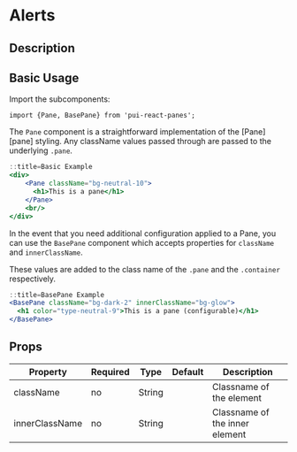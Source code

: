 # Alerts

## Description

## Basic Usage

Import the subcomponents:

```
import {Pane, BasePane} from 'pui-react-panes';
```

The `Pane` component is a straightforward implementation of the [Pane][pane] styling.
Any className values passed through are passed to the underlying `.pane`.

```jsx
::title=Basic Example
<div>
    <Pane className="bg-neutral-10">
      <h1>This is a pane</h1>
    </Pane>
    <br/>
</div>
```

In the event that you need additional configuration applied to a Pane, you can use the
`BasePane` component which accepts properties for `className` and `innerClassName`.

These values are added to the class name of the `.pane` and the `.container` respectively.

```jsx
::title=BasePane Example
<BasePane className="bg-dark-2" innerClassName="bg-glow">
  <h1 color="type-neutral-9">This is a pane (configurable)</h1>
</BasePane>
```

## Props

Property | Required | Type | Default | Description
---------|----------|------|---------|------------
className      | no | String | | Classname of the element
innerClassName | no | String | | Classname of the inner element

